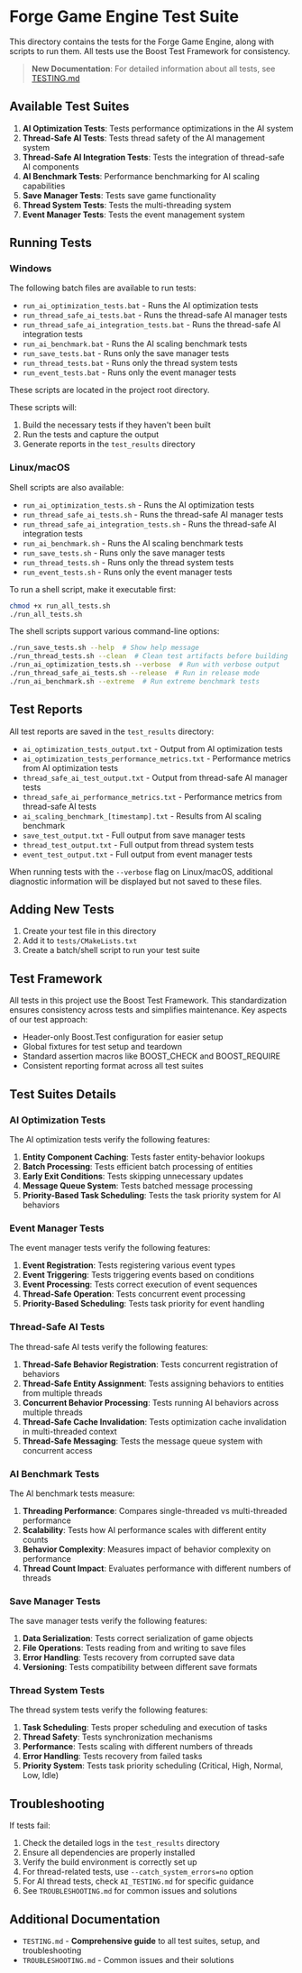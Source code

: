 # Forge Game Engine Test Suite

This directory contains the tests for the Forge Game Engine, along with scripts to run them. All tests use the Boost Test Framework for consistency.

> **New Documentation**: For detailed information about all tests, see [TESTING.md](TESTING.md)

## Available Test Suites

1. **AI Optimization Tests**: Tests performance optimizations in the AI system
2. **Thread-Safe AI Tests**: Tests thread safety of the AI management system
3. **Thread-Safe AI Integration Tests**: Tests the integration of thread-safe AI components
4. **AI Benchmark Tests**: Performance benchmarking for AI scaling capabilities
5. **Save Manager Tests**: Tests save game functionality
6. **Thread System Tests**: Tests the multi-threading system
7. **Event Manager Tests**: Tests the event management system

## Running Tests

### Windows

The following batch files are available to run tests:

- `run_ai_optimization_tests.bat` - Runs the AI optimization tests
- `run_thread_safe_ai_tests.bat` - Runs the thread-safe AI manager tests
- `run_thread_safe_ai_integration_tests.bat` - Runs the thread-safe AI integration tests
- `run_ai_benchmark.bat` - Runs the AI scaling benchmark tests
- `run_save_tests.bat` - Runs only the save manager tests
- `run_thread_tests.bat` - Runs only the thread system tests
- `run_event_tests.bat` - Runs only the event manager tests

These scripts are located in the project root directory.

These scripts will:
1. Build the necessary tests if they haven't been built
2. Run the tests and capture the output
3. Generate reports in the `test_results` directory

### Linux/macOS

Shell scripts are also available:

- `run_ai_optimization_tests.sh` - Runs the AI optimization tests
- `run_thread_safe_ai_tests.sh` - Runs the thread-safe AI manager tests
- `run_thread_safe_ai_integration_tests.sh` - Runs the thread-safe AI integration tests
- `run_ai_benchmark.sh` - Runs the AI scaling benchmark tests
- `run_save_tests.sh` - Runs only the save manager tests
- `run_thread_tests.sh` - Runs only the thread system tests
- `run_event_tests.sh` - Runs only the event manager tests

To run a shell script, make it executable first:

```bash
chmod +x run_all_tests.sh
./run_all_tests.sh
```

The shell scripts support various command-line options:

```bash
./run_save_tests.sh --help  # Show help message
./run_thread_tests.sh --clean  # Clean test artifacts before building
./run_ai_optimization_tests.sh --verbose  # Run with verbose output
./run_thread_safe_ai_tests.sh --release  # Run in release mode
./run_ai_benchmark.sh --extreme  # Run extreme benchmark tests
```

## Test Reports

All test reports are saved in the `test_results` directory:

- `ai_optimization_tests_output.txt` - Output from AI optimization tests
- `ai_optimization_tests_performance_metrics.txt` - Performance metrics from AI optimization tests
- `thread_safe_ai_test_output.txt` - Output from thread-safe AI manager tests
- `thread_safe_ai_performance_metrics.txt` - Performance metrics from thread-safe AI tests
- `ai_scaling_benchmark_[timestamp].txt` - Results from AI scaling benchmark
- `save_test_output.txt` - Full output from save manager tests
- `thread_test_output.txt` - Full output from thread system tests
- `event_test_output.txt` - Full output from event manager tests

When running tests with the `--verbose` flag on Linux/macOS, additional diagnostic information will be displayed but not saved to these files.

## Adding New Tests

1. Create your test file in this directory
2. Add it to `tests/CMakeLists.txt`
3. Create a batch/shell script to run your test suite

## Test Framework

All tests in this project use the Boost Test Framework. This standardization ensures consistency across tests and simplifies maintenance. Key aspects of our test approach:

- Header-only Boost.Test configuration for easier setup
- Global fixtures for test setup and teardown
- Standard assertion macros like BOOST_CHECK and BOOST_REQUIRE
- Consistent reporting format across all test suites

## Test Suites Details

### AI Optimization Tests

The AI optimization tests verify the following features:

1. **Entity Component Caching**: Tests faster entity-behavior lookups
2. **Batch Processing**: Tests efficient batch processing of entities
3. **Early Exit Conditions**: Tests skipping unnecessary updates
4. **Message Queue System**: Tests batched message processing
5. **Priority-Based Task Scheduling**: Tests the task priority system for AI behaviors

### Event Manager Tests

The event manager tests verify the following features:

1. **Event Registration**: Tests registering various event types
2. **Event Triggering**: Tests triggering events based on conditions
3. **Event Processing**: Tests correct execution of event sequences
4. **Thread-Safe Operation**: Tests concurrent event processing
5. **Priority-Based Scheduling**: Tests task priority for event handling

### Thread-Safe AI Tests

The thread-safe AI tests verify the following features:

1. **Thread-Safe Behavior Registration**: Tests concurrent registration of behaviors
2. **Thread-Safe Entity Assignment**: Tests assigning behaviors to entities from multiple threads
3. **Concurrent Behavior Processing**: Tests running AI behaviors across multiple threads
4. **Thread-Safe Cache Invalidation**: Tests optimization cache invalidation in multi-threaded context
5. **Thread-Safe Messaging**: Tests the message queue system with concurrent access

### AI Benchmark Tests

The AI benchmark tests measure:

1. **Threading Performance**: Compares single-threaded vs multi-threaded performance
2. **Scalability**: Tests how AI performance scales with different entity counts
3. **Behavior Complexity**: Measures impact of behavior complexity on performance
4. **Thread Count Impact**: Evaluates performance with different numbers of threads

### Save Manager Tests

The save manager tests verify the following features:

1. **Data Serialization**: Tests correct serialization of game objects
2. **File Operations**: Tests reading from and writing to save files
3. **Error Handling**: Tests recovery from corrupted save data
4. **Versioning**: Tests compatibility between different save formats

### Thread System Tests

The thread system tests verify the following features:

1. **Task Scheduling**: Tests proper scheduling and execution of tasks
2. **Thread Safety**: Tests synchronization mechanisms
3. **Performance**: Tests scaling with different numbers of threads
4. **Error Handling**: Tests recovery from failed tasks
5. **Priority System**: Tests task priority scheduling (Critical, High, Normal, Low, Idle)

## Troubleshooting

If tests fail:

1. Check the detailed logs in the `test_results` directory
2. Ensure all dependencies are properly installed
3. Verify the build environment is correctly set up
4. For thread-related tests, use `--catch_system_errors=no` option
5. For AI thread tests, check `AI_TESTING.md` for specific guidance
6. See `TROUBLESHOOTING.md` for common issues and solutions

## Additional Documentation

- `TESTING.md` - **Comprehensive guide** to all test suites, setup, and troubleshooting
- `TROUBLESHOOTING.md` - Common issues and their solutions
